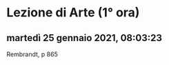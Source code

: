 # Lezione di Arte (1° ora)

## martedì 25 gennaio 2021, 08:03:23

Rembrandt, p 865

<!--stackedit_data:
eyJoaXN0b3J5IjpbNjQ3OTY2NjU0XX0=
-->